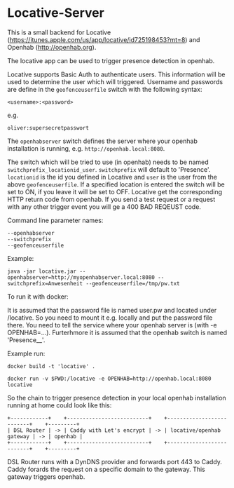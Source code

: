 Locative-Server
===============

This is a small backend for Locative (https://itunes.apple.com/us/app/locative/id725198453?mt=8) and 
Openhab (http://openhab.org).

The locative app can be used to trigger presence detection in openhab.

Locative supports Basic Auth to authenticate users. This information will be used to determine the user which will triggered.
Username and passwords are define in the ``geofenceuserfile`` switch with the following syntax:

```
<username>:<password>
```

e.g.

```
oliver:supersecretpasswort
```

The ``openhabserver`` switch defines the server where your openhab installation is running, e.g. ``http://openhab.local:8080``.

The switch which will be tried to use (in openhab) needs to be named ``switchprefix_locationid_user``. ``switchprefix`` will default to 'Presence'.
``locationid`` is the id you defined in Locative and ``user`` is the user from the above ``geofenceuserfile``. If a specified
location is entered the switch will be set to ON, if you leave it will be set to OFF. Locative get the corresponding HTTP return code
from openhab. If you send a test request or a request with any other trigger event you will ge a 400 BAD REQEUST code.

Command line parameter names:
```
--openhabserver
--switchprefix
--geofenceuserfile
```

Example:
```
java -jar locative.jar --openhabserver=http://myopenhabserver.local:8080 --switchprefix=Anwesenheit --geofenceuserfile=/tmp/pw.txt
```
To run it with docker:

It is assumed that the password file is named user.pw and located under /locative. So you need to mount it e.g. locally and put the 
password file there. You need to tell the service where your openhab server is (with -e OPENHAB=...). Furterhmore it is assumed
that the openhab switch is named 'Presence_<location>_<username>'.

Example run:

```
docker build -t 'locative' .

docker run -v $PWD:/locative -e OPENHAB=http://openhab.local:8080 locative
```

So the chain to trigger presence detection in your local openhab installation running at home could look like this:

```
+------------+    +--------------------------+    +--------------------------+    +---------+
| DSL Router | -> | Caddy with Let's encrypt | -> | locative/openhab gateway | -> | openhab |
+------------+    +--------------------------+    +--------------------------+    +---------+
```

DSL Router runs with a DynDNS provider and forwards port 443 to Caddy. Caddy forards the request on a specific domain to the gateway. This gateway triggers openhab.
